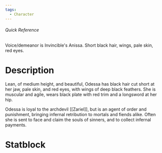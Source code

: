 ```yaml
---
tags:
  - Character
---
```

###### Quick Reference
Voice/demeanor is Invincible's Anissa. Short black hair, wings, pale skin, red eyes.
# Description
Lean, of medium height, and beautiful, Odessa has black hair cut short at her jaw, pale skin, and red eyes, with wings of deep black feathers. She is muscular and agile, wears black plate with red trim and a longsword at her hip.

Odessa is loyal to the archdevil [[Zariel]], but is an agent of order and punishment, bringing infernal retribution to mortals and fiends alike. Often she is sent to face and claim the souls of sinners, and to collect infernal payments.
# Statblock
